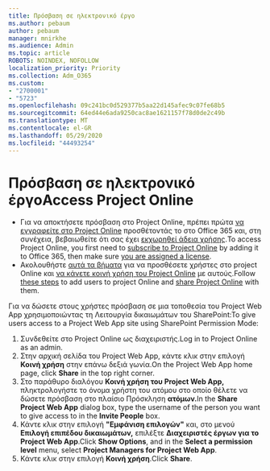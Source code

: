 ```yaml
---
title: Πρόσβαση σε ηλεκτρονικό έργο
ms.author: pebaum
author: pebaum
manager: mnirkhe
ms.audience: Admin
ms.topic: article
ROBOTS: NOINDEX, NOFOLLOW
localization_priority: Priority
ms.collection: Adm_O365
ms.custom:
- "2700001"
- "5723"
ms.openlocfilehash: 09c241bc0d529377b5aa22d145afec9c07fe68b5
ms.sourcegitcommit: 64ed44e6ada9250cac8ae1621157f78d0de2c49b
ms.translationtype: MT
ms.contentlocale: el-GR
ms.lasthandoff: 05/29/2020
ms.locfileid: "44493254"
---
```

# <a name="access-project-online"></a><span data-ttu-id="f8c76-102">Πρόσβαση σε ηλεκτρονικό έργο</span><span class="sxs-lookup"><span data-stu-id="f8c76-102">Access Project Online</span></span>

- <span data-ttu-id="f8c76-103">Για να αποκτήσετε πρόσβαση στο Project Online, πρέπει πρώτα [να εγγραφείτε στο Project Online](https://docs.microsoft.com/ProjectOnline/get-started-with-project-online) προσθέτοντάς το στο Office 365 και, στη συνέχεια, βεβαιωθείτε ότι σας έχει [εκχωρηθεί άδεια χρήσης](https://docs.microsoft.com/ProjectOnline/step-1-sign-up-for-project-online#next-make-sure-you-can-get-in).</span><span class="sxs-lookup"><span data-stu-id="f8c76-103">To access Project Online, you first need to [subscribe to Project Online](https://docs.microsoft.com/ProjectOnline/get-started-with-project-online) by adding it to Office 365, then make sure [you are assigned a license](https://docs.microsoft.com/ProjectOnline/step-1-sign-up-for-project-online#next-make-sure-you-can-get-in).</span></span>
- <span data-ttu-id="f8c76-104">Ακολουθήστε [αυτά τα βήματα](https://docs.microsoft.com/ProjectOnline/step-2-add-people-to-project-online) για να προσθέσετε χρήστες στο project Online και [να κάνετε κοινή χρήση του Project Online](https://docs.microsoft.com/ProjectOnline/step-2-add-people-to-project-online#4-finally-share-project-online-with-the-people-you-added) με αυτούς.</span><span class="sxs-lookup"><span data-stu-id="f8c76-104">Follow [these steps](https://docs.microsoft.com/ProjectOnline/step-2-add-people-to-project-online) to add users to project Online and [share Project Online](https://docs.microsoft.com/ProjectOnline/step-2-add-people-to-project-online#4-finally-share-project-online-with-the-people-you-added) with them.</span></span>

<span data-ttu-id="f8c76-105">Για να δώσετε στους χρήστες πρόσβαση σε μια τοποθεσία του Project Web App χρησιμοποιώντας τη Λειτουργία δικαιωμάτων του SharePoint:</span><span class="sxs-lookup"><span data-stu-id="f8c76-105">To give users access to a Project Web App site using SharePoint Permission Mode:</span></span>

1. <span data-ttu-id="f8c76-106">Συνδεθείτε στο Project Online ως διαχειριστής.</span><span class="sxs-lookup"><span data-stu-id="f8c76-106">Log in to Project Online as an admin.</span></span>
2. <span data-ttu-id="f8c76-107">Στην αρχική σελίδα του Project Web App, κάντε κλικ στην επιλογή **Κοινή χρήση** στην επάνω δεξιά γωνία.</span><span class="sxs-lookup"><span data-stu-id="f8c76-107">On the Project Web App home page, click **Share** in the top right corner.</span></span>
3. <span data-ttu-id="f8c76-108">Στο παράθυρο διαλόγου **Κοινή χρήση του Project Web App,** πληκτρολογήστε το όνομα χρήστη του ατόμου στο οποίο θέλετε να δώσετε πρόσβαση στο πλαίσιο Πρόσκληση **ατόμων.**</span><span class="sxs-lookup"><span data-stu-id="f8c76-108">In the **Share Project Web App** dialog box, type the username of the person you want to give access to in the **Invite People** box.</span></span>
4. <span data-ttu-id="f8c76-109">Κάντε κλικ στην επιλογή **"Εμφάνιση επιλογών"** και, στο μενού **Επιλογή επιπέδου δικαιωμάτων,** επιλέξτε **Διαχειριστές έργων για το Project Web App**.</span><span class="sxs-lookup"><span data-stu-id="f8c76-109">Click **Show Options**, and in the **Select a permission level** menu, select **Project Managers for Project Web App**.</span></span>
5. <span data-ttu-id="f8c76-110">Κάντε κλικ στην επιλογή **Κοινή χρήση**.</span><span class="sxs-lookup"><span data-stu-id="f8c76-110">Click **Share**.</span></span>
